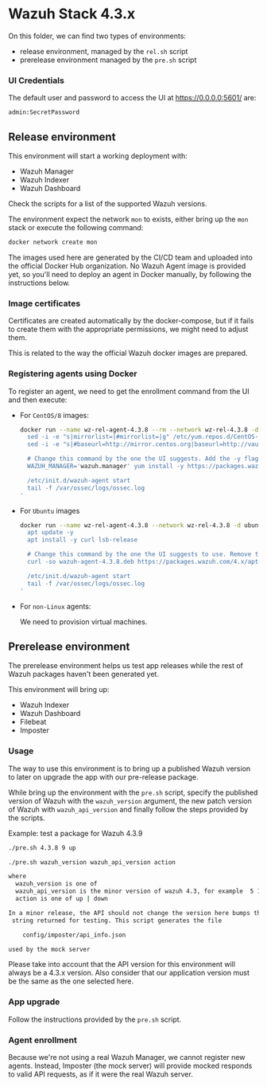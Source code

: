 # Wazuh Stack 4.3.x

On this folder, we can find two types of environments:

 * release environment, managed by the `rel.sh` script
 * prerelease environment managed by the `pre.sh` script

###  UI Credentials

The default user and password to access the UI at https://0.0.0.0:5601/ are:

```
admin:SecretPassword
```

## Release environment

This environment will start a working deployment with:
  - Wazuh Manager
  - Wazuh Indexer
  - Wazuh Dashboard

Check the scripts for a list of the supported Wazuh versions.

The environment expect the network `mon` to exists, either bring up the
`mon` stack or execute the following command:

```bash
docker network create mon
```

The images used here are generated by the CI/CD team and uploaded into
the official Docker Hub organization. No Wazuh Agent image is provided yet,
so you'll need to deploy an agent in Docker manually, by following the 
instructions below.

### Image certificates

Certificates are created automatically by the docker-compose, but if
it fails to create them with the appropriate permissions, we might need
to adjust them.

This is related to the way the official Wazuh docker images are
prepared.

### Registering agents using Docker

To register an agent, we need to get the enrollment command from the
UI and then execute:

- For `CentOS/8` images:
  ```bash
  docker run --name wz-rel-agent-4.3.8 --rm --network wz-rel-4.3.8 -d centos:8 bash -c '
    sed -i -e "s|mirrorlist=|#mirrorlist=|g" /etc/yum.repos.d/CentOS-*
    sed -i -e "s|#baseurl=http://mirror.centos.org|baseurl=http://vault.centos.org|g" /etc/yum.repos.d/CentOS-*

    # Change this command by the one the UI suggests. Add the -y flag and remove the `sudo`.
    WAZUH_MANAGER='wazuh.manager' yum install -y https://packages.wazuh.com/4.x/yum5/x86_64/wazuh-agent-4.3.8-1.el5.x86_64.rpm

    /etc/init.d/wazuh-agent start
    tail -f /var/ossec/logs/ossec.log
  '
  ```

- For `Ubuntu` images
  ```bash
  docker run --name wz-rel-agent-4.3.8 --network wz-rel-4.3.8 -d ubuntu:20.04 bash -c '
    apt update -y
    apt install -y curl lsb-release

    # Change this command by the one the UI suggests to use. Remove the `sudo`.
    curl -so wazuh-agent-4.3.8.deb https://packages.wazuh.com/4.x/apt/pool/main/w/wazuh-agent/wazuh-agent_4.3.8-1_amd64.deb && WAZUH_MANAGER='wazuh.manager' WAZUH_AGENT_GROUP='default' dpkg -i ./wazuh-agent-4.3.8.deb

    /etc/init.d/wazuh-agent start
    tail -f /var/ossec/logs/ossec.log
  '
  ```

- For `non-Linux` agents:
  
  We need to provision virtual machines.

## Prerelease environment

The prerelease environment helps us test app releases while the rest of
Wazuh packages haven't been generated yet.

This environment will bring up:

 - Wazuh Indexer
 - Wazuh Dashboard
 - Filebeat
 - Imposter

### Usage

The way to use this environment is to bring up a published Wazuh version to 
later on upgrade the app with our pre-release package.

While bring up the environment with the `pre.sh` script, specify the published 
version of Wazuh with the `wazuh_version` argument, the new patch version of 
Wazuh with `wazuh_api_version` and finally follow the steps provided by the 
scripts.

Example: test a package for Wazuh 4.3.9

```bash
./pre.sh 4.3.8 9 up
```

```bash
./pre.sh wazuh_version wazuh_api_version action

where
  wazuh_version is one of
  wazuh_api_version is the minor version of wazuh 4.3, for example  5 17
  action is one of up | down

In a minor release, the API should not change the version here bumps the API
 string returned for testing. This script generates the file

    config/imposter/api_info.json

used by the mock server
```

Please take into account that the API version for this environment will 
always be a 4.3.x version. Also consider that our application version 
must be the same as the one selected here.

### App upgrade

Follow the instructions provided by the `pre.sh` script. 

### Agent enrollment

Because we're not using a real Wazuh Manager, we cannot register new agents. 
Instead, Imposter (the mock server) will provide mocked responds to valid API 
requests, as if it were the real Wazuh server.
